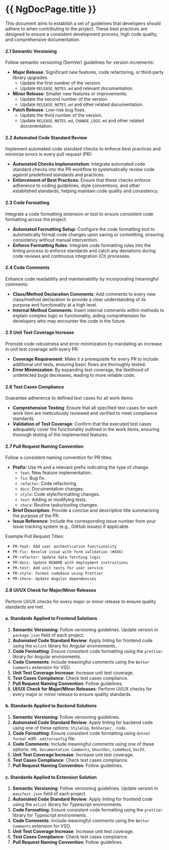 # {{ NgDocPage.title }}

This document aims to establish a set of guidelines that developers should adhere to when contributing to the project. These best practices are designed to ensure a consistent development process, high code quality, and comprehensive documentation.

#### 2.1 Semantic Versioning
Follow semantic versioning (SemVer) guidelines for version increments:
- **Major Release**: Significant new features, code refactoring, or third-party library upgrades.
  - Update the first number of the version.
  - Update `RELEASE_NOTES.md` and relevant documentation.
- **Minor Release**: Smaller new features or improvements.
  - Update the second number of the version.
  - Update `RELEASE_NOTES.md` and other related documentation.
- **Patch Release**: Low-risk bug fixes.
  - Update the third number of the version.
  - Update `RELEASE_NOTES.md`, `CHANGE_LOGS.md` and other related documentation.

#### 2.2 Automated Code Standard Review
Implement automated code standard checks to enforce best practices and minimize errors in every pull request (PR):
- **Automated Checks Implementation**: Integrate automated code standard checks into the PR workflow to systematically review code against predefined standards and practices.
- **Enforcement of Best Practices**: Ensure that these checks enforce adherence to coding guidelines, style conventions, and other established standards, helping maintain code quality and consistency.

#### 2.3 Code Formatting
Integrate a code formatting extension or tool to ensure consistent code formatting across the project:
- **Automated Formatting Setup**: Configure the code formatting tool to automatically format code changes upon saving or committing, ensuring consistency without manual intervention.
- **Enforce Formatting Rules**: Integrate code formatting rules into the linting process to enforce standards and catch any deviations during code reviews and continuous integration (CI) processes.

#### 2.4 Code Comments
Enhance code readability and maintainability by incorporating meaningful comments:
- **Class/Method Declaration Comments**: Add comments to every new class/method declaration to provide a clear understanding of its purpose and functionality at a high level.
- **Internal Method Comments**: Insert internal comments within methods to explain complex logic or functionality, aiding comprehension for developers who may encounter the code in the future.

#### 2.5 Unit Test Coverage Increase
Promote code robustness and error minimization by mandating an increase in unit test coverage with every PR:
- **Coverage Requirement**: Make it a prerequisite for every PR to include additional unit tests, ensuring basic flows are thoroughly tested.
- **Error Minimization**: By expanding test coverage, the likelihood of undetected bugs decreases, leading to more reliable code.

#### 2.6 Test Cases Compliance
Guarantee adherence to defined test cases for all work items:
- **Comprehensive Testing**: Ensure that all specified test cases for each work item are meticulously reviewed and verified to meet compliance standards.
- **Validation of Test Coverage**: Confirm that the executed test cases adequately cover the functionality outlined in the work items, ensuring thorough testing of the implemented features.

#### 2.7 Pull Request Naming Convention
Follow a consistent naming convention for PR titles:
- **Prefix**: Use `PR` and a relevant prefix indicating the type of change.
  - `feat`: New feature implementation.
  - `fix`: Bug fix.
  - `refactor`: Code refactoring.
  - `docs`: Documentation changes.
  - `style`: Code style/formatting changes.
  - `test`: Adding or modifying tests.
  - `chore`: Routine tasks/tooling changes.
- **Brief Description**: Provide a concise and descriptive title summarizing the purpose of the PR.
- **Issue Reference**: Include the corresponding issue number from your issue tracking system (e.g., GitHub issues) if applicable.

Example Pull Request Titles:
- `PR-feat: Add user authentication functionality`
- `PR-fix: Resolve issue with form validation (#456)`
- `PR-refactor: Update data fetching logic`
- `PR-docs: Update README with deployment instructions`
- `PR-test: Add unit tests for user service`
- `PR-style: Format codebase using Prettier`
- `PR-chore: Update Angular dependencies`

#### 2.8 UI/UX Check for Major/Minor Releases
Perform UI/UX checks for every major or minor release to ensure quality standards are met.

#### a. Standards Applied to Frontend Solutions
1. **Semantic Versioning**: Follow versioning guidelines. Update version in `package.json` field of each project.
2. **Automated Code Standard Review**: Apply linting for frontend code using the `eslint` library for Angular environments.
3. **Code Formatting**: Ensure consistent code formatting using the `prettier` library for Angular environments.
4. **Code Comments**: Include meaningful comments using the `Better Comments` extension for VSO.
5. **Unit Test Coverage Increase**: Increase unit test coverage.
6. **Test Cases Compliance**: Check test cases compliance.
7. **Pull Request Naming Convention**: Follow guidelines.
8. **UI/UX Check for Major/Minor Releases**: Perform UI/UX checks for every major or minor release to ensure quality standards.

#### b. Standards Applied to Backend Solutions
1. **Semantic Versioning**: Follow versioning guidelines.
2. **Automated Code Standard Review**: Apply linting for backend code using one of these options: `StyleCop`, `ReSharper`, `.Code`.
3. **Code Formatting**: Ensure consistent code formatting using `dotnet format` with `.editorconfig` file.
4. **Code Comments**: Include meaningful comments using one of these options: `XML Documentation Comments`, `GhostDoc`, `CodeMaid`, `DocFX`.
5. **Unit Test Coverage Increase**: Increase unit test coverage.
6. **Test Cases Compliance**: Check test cases compliance.
7. **Pull Request Naming Convention**: Follow guidelines.

#### c. Standards Applied to Extension Solution
1. **Semantic Versioning**: Follow versioning guidelines. Update version in `manifest.json` field of each project.
2. **Automated Code Standard Review**: Apply linting for frontend code using the `eslint` library for Typescript environments.
3. **Code Formatting**: Ensure consistent code formatting using the `prettier` library for Typescript environments.
4. **Code Comments**: Include meaningful comments using the `Better Comments` extension for VSO.
5. **Unit Test Coverage Increase**: Increase unit test coverage.
6. **Test Cases Compliance**: Check test cases compliance.
7. **Pull Request Naming Convention**: Follow guidelines.
